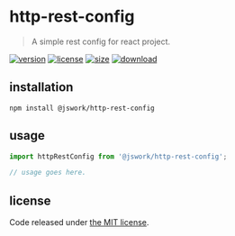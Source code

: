 # http-rest-config
> A simple rest config for react project.

[![version][version-image]][version-url]
[![license][license-image]][license-url]
[![size][size-image]][size-url]
[![download][download-image]][download-url]

## installation
```shell
npm install @jswork/http-rest-config
```

## usage
```js
import httpRestConfig from '@jswork/http-rest-config';

// usage goes here.
```

## license
Code released under [the MIT license](https://github.com/afeiship/http-rest-config/blob/master/LICENSE.txt).

[version-image]: https://img.shields.io/npm/v/@jswork/http-rest-config
[version-url]: https://npmjs.org/package/@jswork/http-rest-config

[license-image]: https://img.shields.io/npm/l/@jswork/http-rest-config
[license-url]: https://github.com/afeiship/http-rest-config/blob/master/LICENSE.txt

[size-image]: https://img.shields.io/bundlephobia/minzip/@jswork/http-rest-config
[size-url]: https://github.com/afeiship/http-rest-config/blob/master/dist/http-rest-config.min.js

[download-image]: https://img.shields.io/npm/dm/@jswork/http-rest-config
[download-url]: https://www.npmjs.com/package/@jswork/http-rest-config

